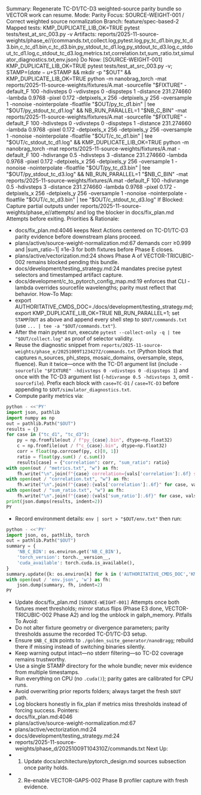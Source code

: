 Summary: Regenerate TC-D1/TC-D3 weighted-source parity bundle so VECTOR work can resume.
Mode: Parity
Focus: SOURCE-WEIGHT-001 / Correct weighted source normalization
Branch: feature/spec-based-2
Mapped tests: KMP_DUPLICATE_LIB_OK=TRUE pytest tests/test_at_src_003.py -v
Artifacts: reports/2025-11-source-weights/phase_e/<STAMP>/{commands.txt,collect.log,pytest.log,py_tc_d1.bin,py_tc_d3.bin,c_tc_d1.bin,c_tc_d3.bin,py_stdout_tc_d1.log,py_stdout_tc_d3.log,c_stdout_tc_d1.log,c_stdout_tc_d3.log,metrics.txt,correlation.txt,sum_ratio.txt,simulator_diagnostics.txt,env.json}
Do Now: [SOURCE-WEIGHT-001] KMP_DUPLICATE_LIB_OK=TRUE pytest tests/test_at_src_003.py -v; STAMP=$(date -u +%Y%m%dT%H%M%SZ) FIXTURE=reports/2025-11-source-weights/phase_a/20251009T071821Z/fixtures/two_sources.txt OUT=reports/2025-11-source-weights/phase_e/$STAMP && mkdir -p "$OUT" && KMP_DUPLICATE_LIB_OK=TRUE python -m nanobrag_torch -mat reports/2025-11-source-weights/fixtures/A.mat -sourcefile "$FIXTURE" -default_F 100 -hdivsteps 0 -vdivsteps 0 -dispsteps 1 -distance 231.274660 -lambda 0.9768 -pixel 0.172 -detpixels_x 256 -detpixels_y 256 -oversample 1 -nonoise -nointerpolate -floatfile "$OUT/py_tc_d1.bin" | tee "$OUT/py_stdout_tc_d1.log" && NB_RUN_PARALLEL=1 "$NB_C_BIN" -mat reports/2025-11-source-weights/fixtures/A.mat -sourcefile "$FIXTURE" -default_F 100 -hdivsteps 0 -vdivsteps 0 -dispsteps 1 -distance 231.274660 -lambda 0.9768 -pixel 0.172 -detpixels_x 256 -detpixels_y 256 -oversample 1 -nonoise -nointerpolate -floatfile "$OUT/c_tc_d1.bin" | tee "$OUT/c_stdout_tc_d1.log" && KMP_DUPLICATE_LIB_OK=TRUE python -m nanobrag_torch -mat reports/2025-11-source-weights/fixtures/A.mat -default_F 100 -hdivrange 0.5 -hdivsteps 3 -distance 231.274660 -lambda 0.9768 -pixel 0.172 -detpixels_x 256 -detpixels_y 256 -oversample 1 -nonoise -nointerpolate -floatfile "$OUT/py_tc_d3.bin" | tee "$OUT/py_stdout_tc_d3.log" && NB_RUN_PARALLEL=1 "$NB_C_BIN" -mat reports/2025-11-source-weights/fixtures/A.mat -default_F 100 -hdivrange 0.5 -hdivsteps 3 -distance 231.274660 -lambda 0.9768 -pixel 0.172 -detpixels_x 256 -detpixels_y 256 -oversample 1 -nonoise -nointerpolate -floatfile "$OUT/c_tc_d3.bin" | tee "$OUT/c_stdout_tc_d3.log"
If Blocked: Capture partial outputs under reports/2025-11-source-weights/phase_e/<STAMP>/attempts/ and log the blocker in docs/fix_plan.md Attempts before exiting.
Priorities & Rationale:
- docs/fix_plan.md:4046 keeps Next Actions centered on TC-D1/TC-D3 parity evidence before downstream plans proceed.
- plans/active/source-weight-normalization.md:67 demands corr ≥0.999 and |sum_ratio−1| ≤1e-3 for both fixtures before Phase E closes.
- plans/active/vectorization.md:24 shows Phase A of VECTOR-TRICUBIC-002 remains blocked pending this bundle.
- docs/development/testing_strategy.md:24 mandates precise pytest selectors and timestamped artifact capture.
- docs/development/c_to_pytorch_config_map.md:19 enforces that CLI -lambda overrides sourcefile wavelengths; parity must reflect that behavior.
How-To Map:
- export AUTHORITATIVE_CMDS_DOC=./docs/development/testing_strategy.md; export KMP_DUPLICATE_LIB_OK=TRUE NB_RUN_PARALLEL=1; set `STAMP`/`OUT` as above and append every shell step to `$OUT/commands.txt` (use `... | tee -a "$OUT/commands.txt"`).
- After the main pytest run, execute `pytest --collect-only -q | tee "$OUT/collect.log"` as proof of selector validity.
- Reuse the diagnostic snippet from `reports/2025-11-source-weights/phase_e/20251009T123427Z/commands.txt` (Python block that captures n_sources, phi_steps, mosaic_domains, oversample, steps, fluence). Run it twice—once with the TC-D1 argument list (include `-sourcefile "$FIXTURE" -hdivsteps 0 -vdivsteps 0 -dispsteps 1`) and once with the TC-D3 argument list (`-hdivrange 0.5 -hdivsteps 3`, omit `-sourcefile`). Prefix each block with `case=TC-D1` / `case=TC-D3` before appending to `$OUT/simulator_diagnostics.txt`.
- Compute parity metrics via:
```python
python - <<'PY'
import json, pathlib
import numpy as np
out = pathlib.Path("$OUT")
results = {}
for case in ("tc_d1", "tc_d3"):
    py = np.fromfile(out / f"py_{case}.bin", dtype=np.float32)
    c = np.fromfile(out / f"c_{case}.bin", dtype=np.float32)
    corr = float(np.corrcoef(py, c)[0, 1])
    ratio = float(py.sum() / c.sum())
    results[case] = {"correlation": corr, "sum_ratio": ratio}
with open(out / "metrics.txt", "w") as fh:
    fh.write("\n".join(f"{case} correlation={vals['correlation']:.6f} sum_ratio={vals['sum_ratio']:.6f}" for case, vals in results.items()))
with open(out / "correlation.txt", "w") as fh:
    fh.write("\n".join(f"{case}:{vals['correlation']:.6f}" for case, vals in results.items()))
with open(out / "sum_ratio.txt", "w") as fh:
    fh.write("\n".join(f"{case}:{vals['sum_ratio']:.6f}" for case, vals in results.items()))
print(json.dumps(results, indent=2))
PY
```
- Record environment details: `env | sort > "$OUT/env.txt"` then run:
```python
python - <<'PY'
import json, os, pathlib, torch
out = pathlib.Path("$OUT")
summary = {
    'NB_C_BIN': os.environ.get('NB_C_BIN'),
    'torch_version': torch.__version__,
    'cuda_available': torch.cuda.is_available(),
}
summary.update({k: os.environ[k] for k in ('AUTHORITATIVE_CMDS_DOC','KMP_DUPLICATE_LIB_OK','NB_RUN_PARALLEL') if k in os.environ})
with open(out / 'env.json', 'w') as fh:
    json.dump(summary, fh, indent=2)
PY
```
- Update docs/fix_plan.md `[SOURCE-WEIGHT-001]` Attempts once both fixtures meet thresholds; mirror status flips (Phase E3 done, VECTOR-TRICUBIC-002 Phase A2) and log the unblock in galph_memory.
Pitfalls To Avoid:
- Do not alter fixture geometry or divergence parameters; parity thresholds assume the recorded TC-D1/TC-D3 setup.
- Ensure `$NB_C_BIN` points to `./golden_suite_generator/nanoBragg`; rebuild there if missing instead of switching binaries silently.
- Keep warning output intact—no stderr filtering—so TC-D2 coverage remains trustworthy.
- Use a single STAMP directory for the whole bundle; never mix evidence from multiple timestamps.
- Run everything on CPU (no `.cuda()`); parity gates are calibrated for CPU runs.
- Avoid overwriting prior reports folders; always target the fresh `$OUT` path.
- Log blockers honestly in fix_plan if metrics miss thresholds instead of forcing success.
Pointers:
- docs/fix_plan.md:4046
- plans/active/source-weight-normalization.md:67
- plans/active/vectorization.md:24
- docs/development/testing_strategy.md:24
- reports/2025-11-source-weights/phase_d/20251009T104310Z/commands.txt
Next Up:
- 1. Update docs/architecture/pytorch_design.md sources subsection once parity holds.
- 2. Re-enable VECTOR-GAPS-002 Phase B profiler capture with fresh evidence.

